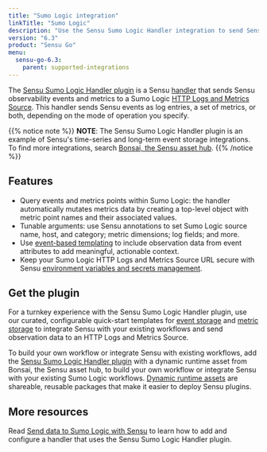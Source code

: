 ```yaml
---
title: "Sumo Logic integration"
linkTitle: "Sumo Logic"
description: "Use the Sensu Sumo Logic Handler integration to send Sensu observability events and metrics to a Sumo Logic HTTP Logs and Metrics Source."
version: "6.3"
product: "Sensu Go"
menu: 
  sensu-go-6.3:
    parent: supported-integrations
---
```


The [Sensu Sumo Logic Handler plugin][4] is a Sensu [handler][1] that sends Sensu observability events and metrics to a Sumo Logic [HTTP Logs and Metrics Source][9].
This handler sends Sensu events as log entries, a set of metrics, or both, depending on the mode of operation you specify.

{{% notice note %}}
**NOTE**: The Sensu Sumo Logic Handler plugin is an example of Sensu's time-series and long-term event storage integrations.
To find more integrations, search [Bonsai, the Sensu asset hub](https://bonsai.sensu.io/).
{{% /notice %}}

## Features

- Query events and metrics points within Sumo Logic: the handler automatically mutates metrics data by creating a top-level object with metric point names and their associated values.
- Tunable arguments: use Sensu annotations to set Sumo Logic source name, host, and category; metric dimensions; log fields; and more.
- Use [event-based templating][2] to include observation data from event attributes to add meaningful, actionable context.
- Keep your Sumo Logic HTTP Logs and Metrics Source URL secure with Sensu [environment variables and secrets management][7].

## Get the plugin

For a turnkey experience with the Sensu Sumo Logic Handler plugin, use our curated, configurable quick-start templates for [event storage][6] and [metric storage][8] to integrate Sensu with your existing workflows and send observation data to an HTTP Logs and Metrics Source.

To build your own workflow or integrate Sensu with existing workflows, add the [Sensu Sumo Logic Handler plugin][4] with a dynamic runtime asset from Bonsai, the Sensu asset hub, to build your own workflow or integrate Sensu with your existing Sumo Logic workflows.
[Dynamic runtime assets][5] are shareable, reusable packages that make it easier to deploy Sensu plugins.

## More resources

Read [Send data to Sumo Logic with Sensu][3] to learn how to add and configure a handler that uses the Sensu Sumo Logic Handler plugin.


[1]: ../../../observability-pipeline/observe-process/handlers/
[2]: ../../../observability-pipeline/observe-process/handler-templates/
[3]: ../../../observability-pipeline/observe-process/send-data-sumo-logic/
[4]: https://bonsai.sensu.io/assets/sensu/sensu-sumologic-handler
[5]: ../../assets/
[6]: https://github.com/sensu/catalog/blob/main/pipelines/event-storage/sumologic.yaml
[7]: ../../../operations/manage-secrets/
[8]: https://github.com/sensu/catalog/blob/main/pipelines/metric-storage/sumologic.yaml
[9]: https://help.sumologic.com/03Send-Data/Sources/02Sources-for-Hosted-Collectors/HTTP-Source
